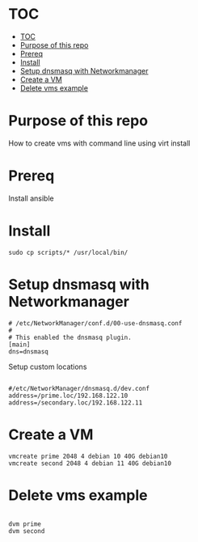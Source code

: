 

# TOC

- [TOC](#toc)
- [Purpose of this repo](#purpose-of-this-repo)
- [Prereq](#prereq)
- [Install](#install)
- [Setup dnsmasq with Networkmanager](#setup-dnsmasq-with-networkmanager)
- [Create a VM](#create-a-vm)
- [Delete vms example](#delete-vms-example)


# Purpose of this repo 

How to create vms with command line using virt install

# Prereq 

Install ansible

# Install

```
sudo cp scripts/* /usr/local/bin/

```

# Setup dnsmasq with Networkmanager

```
# /etc/NetworkManager/conf.d/00-use-dnsmasq.conf
#
# This enabled the dnsmasq plugin.
[main]
dns=dnsmasq

```

Setup custom locations

```

#/etc/NetworkManager/dnsmasq.d/dev.conf
address=/prime.loc/192.168.122.10
address=/secondary.loc/192.168.122.11
```

# Create a VM

```
vmcreate prime 2048 4 debian 10 40G debian10
vmcreate second 2048 4 debian 11 40G debian10

```

# Delete vms example

```

dvm prime
dvm second
```